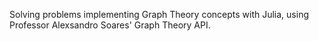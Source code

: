 Solving problems implementing Graph Theory concepts with Julia, using Professor Alexsandro Soares' Graph Theory API.
